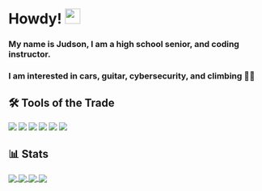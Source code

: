 # Howdy! <img src="https://raw.githubusercontent.com/MartinHeinz/MartinHeinz/master/wave.gif" width="30px">

### My name is Judson, I am a high school senior, and coding instructor.
### I am interested in cars, guitar, cybersecurity, and climbing 🧗‍♂️

## 🛠️ Tools of the Trade
![](https://img.shields.io/badge/Code-Python-informational?style=flat&logo=python&logoColor=white&color=blue)
![](https://img.shields.io/badge/Code-Java-informational?style=flat&logo=java&logoColor=white&color=blue)
![](https://img.shields.io/badge/IDE-VSCode-informational?style=flat&logo=visualstudiocode&logoColor=white&color=blue)
![](https://img.shields.io/badge/IDE-Vim-informational?style=flat&logo=vim&logoColor=white&color=blue)
![](https://img.shields.io/badge/OS-Mac-informational?style=flat&logo=apple&logoColor=white&color=blue)
![](https://img.shields.io/badge/OS-Linux-informational?style=flat&logo=linux&logoColor=white&color=blue)


## 📊 Stats
<a href="https://github.com/judz5/judz5">
  <img align="center" src="https://github-readme-stats.vercel.app/api/top-langs/?username=judz5&layout=compact&theme=github_dark&card_width=255" />
</a>
<a href="https://github.com/judz5/judz5">
  <img align="center" src="https://github-readme-stats.vercel.app/api?username=judz5&show_icons=true&theme=github_dark&line_height=20&include_all_commits=true" />
</a>
<a href="https://github.com/judz5/PyJump">
  <img align="center" src="https://github-readme-stats.vercel.app/api/pin/?username=judz5&repo=PyJump&theme=github_dark" />
</a>
<a href="https://github.com/judz5/PyCrack">
  <img align="center" src="https://github-readme-stats.vercel.app/api/pin/?username=judz5&repo=PyCrack&theme=github_dark" />
</a>





